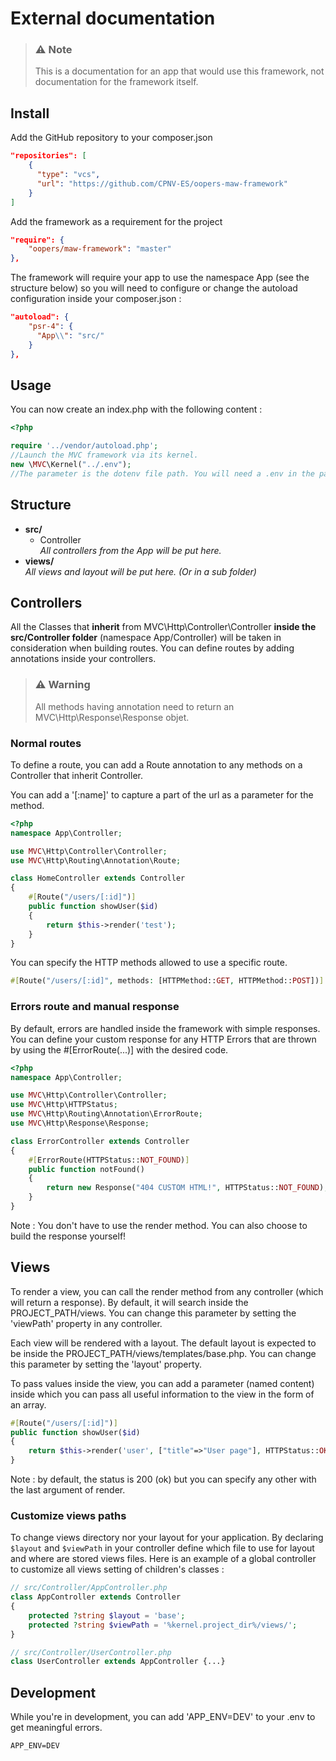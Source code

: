 # External documentation
> ### ⚠️ Note
> This is a documentation for an app that would use this framework, not documentation for the framework itself.

## Install

Add the GitHub repository to your composer.json
```json
"repositories": [
    {
      "type": "vcs",
      "url": "https://github.com/CPNV-ES/oopers-maw-framework"
    }
]
```

Add the framework as a requirement for the project
```json
"require": {
    "oopers/maw-framework": "master"
},
```

The framework will require your app to use the namespace App (see the structure below) so you will need to configure or change the autoload configuration inside your composer.json :
```json
"autoload": {
    "psr-4": {
      "App\\": "src/"
    }
},
```

## Usage

You can now create an index.php with the following content :
```php
<?php

require '../vendor/autoload.php';
//Launch the MVC framework via its kernel.
new \MVC\Kernel("../.env");
//The parameter is the dotenv file path. You will need a .env in the parent folder in this situation.
```

## Structure

- **src/**
    - Controller \
      _All controllers from the App will be put here._
- **views/** \
  _All views and layout will be put here. (Or in a sub folder)_

## Controllers
All the Classes that **inherit** from MVC\Http\Controller\Controller **inside the src/Controller folder** (namespace App/Controller) will be taken in consideration when building routes.
You can define routes by adding annotations inside your controllers.
> ### ⚠️ Warning
> All methods having annotation need to return an MVC\Http\Response\Response objet.

### Normal routes
To define a route, you can add a Route annotation to any methods on a Controller that inherit Controller.

You can add a '[:name]' to capture a part of the url as a parameter for the method.
```php
<?php
namespace App\Controller;

use MVC\Http\Controller\Controller;
use MVC\Http\Routing\Annotation\Route;

class HomeController extends Controller
{
    #[Route("/users/[:id]")]
    public function showUser($id)
    {
        return $this->render('test');
    }
}
```
You can specify the HTTP methods allowed to use a specific route.
```php
#[Route("/users/[:id]", methods: [HTTPMethod::GET, HTTPMethod::POST])]
```

### Errors route and manual response
By default, errors are handled inside the framework with simple responses.
You can define your custom response for any HTTP Errors that are thrown by using the #[ErrorRoute(...)] with the desired code.

```php
<?php
namespace App\Controller;

use MVC\Http\Controller\Controller;
use MVC\Http\HTTPStatus;
use MVC\Http\Routing\Annotation\ErrorRoute;
use MVC\Http\Response\Response;

class ErrorController extends Controller
{
    #[ErrorRoute(HTTPStatus::NOT_FOUND)]
    public function notFound()
    {
        return new Response("404 CUSTOM HTML!", HTTPStatus::NOT_FOUND);
    }
}
```
Note : You don't have to use the render method. You can also choose to build the response yourself!

## Views
To render a view, you can call the render method from any controller (which will return a response). 
By default, it will search inside the PROJECT_PATH/views. 
You can change this parameter by setting the 'viewPath' property in any controller.

Each view will be rendered with a layout. The default layout is expected to be inside the PROJECT_PATH/views/templates/base.php.
You can change this parameter by setting the 'layout' property.

To pass values inside the view, you can add a parameter (named content) inside which you can pass all useful information to the view in the form of an array.
```php
#[Route("/users/[:id]")]
public function showUser($id)
{
    return $this->render('user', ["title"=>"User page"], HTTPStatus::OK);
}
```
Note : by default, the status is 200 (ok) but you can specify any other with the last argument of render.

### Customize views paths
To change views directory nor your layout for your application. By declaring `$layout` and `$viewPath` in your controller define which file to use for layout and where are stored views files. Here is an example of a global controller to customize all views setting of children's classes :

```php
// src/Controller/AppController.php
class AppController extends Controller
{
    protected ?string $layout = 'base';
    protected ?string $viewPath = '%kernel.project_dir%/views/';
}

// src/Controller/UserController.php
class UserController extends AppController {...}
```

## Development
While you're in development, you can add 'APP_ENV=DEV' to your .env to get meaningful errors. 
```dotenv
APP_ENV=DEV
```
